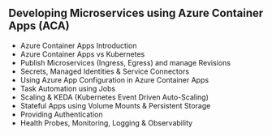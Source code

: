 ## Developing Microservices using Azure Container Apps (ACA)

- Azure Container Apps Introduction
- Azure Container Apps vs Kubernetes
- Publish Microservices (Ingress, Egress) and manage Revisions
- Secrets, Managed Identities & Service Connectors
- Using Azure App Configuration in Azure Container Apps
- Task Automation using Jobs
- Scaling & KEDA (Kubernetes Event Driven Auto-Scaling) 
- Stateful Apps using Volume Mounts & Persistent Storage
- Providing Authentication 
- Health Probes, Monitoring, Logging & Observability